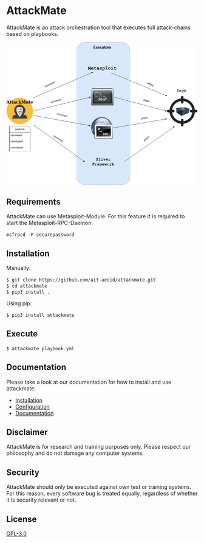 # AttackMate

AttackMate is an attack orchestration tool that executes full attack-chains based on playbooks.

![AttackMate Schema](images/attackmate-schema.png "AttackMate Schema")

## Requirements

AttackMate can use Metasploit-Module. For this feature it is
required to start the Metasploit-RPC-Daemon:

```
msfrpcd -P securepassword
```

## Installation

Manually:

```
$ git clone https://github.com/ait-aecid/attackmate.git
$ cd attackmate
$ pip3 install .
```

Using pip:

```
$ pip3 install attackmate
```

## Execute

```
$ attackmate playbook.yml
```

## Documentation

Please take a look at our documentation for how to install and use attackmate:

* [Installation](https://aeciddocs.ait.ac.at/attackmate/current/readme_link.html#)
* [Configuration](https://aeciddocs.ait.ac.at/attackmate/current/configuration/configuration.html)
* [Documentation](https://aeciddocs.ait.ac.at/attackmate)

## Disclaimer

AttackMate is for research and training purposes only. Please respect our philosophy and
do not damage any computer systems.

## Security

AttackMate should only be executed against own test or training systems.
For this reason, every software bug is treated equally, regardless of
whether it is security relevant or not.

## License

[GPL-3.0](LICENSE)
